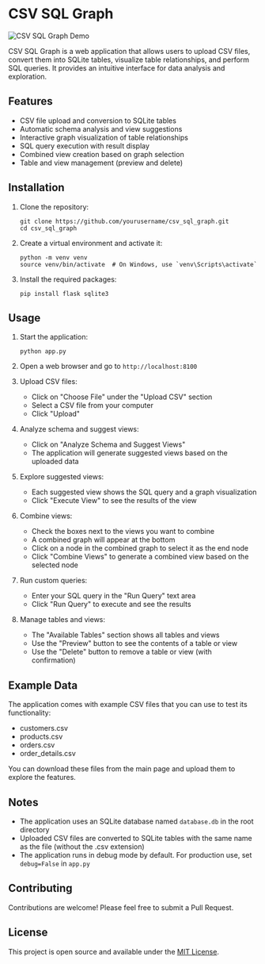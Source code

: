 # CSV SQL Graph

![CSV SQL Graph Demo](video.gif)

CSV SQL Graph is a web application that allows users to upload CSV files, convert them into SQLite tables, visualize table relationships, and perform SQL queries. It provides an intuitive interface for data analysis and exploration.

## Features

- CSV file upload and conversion to SQLite tables
- Automatic schema analysis and view suggestions
- Interactive graph visualization of table relationships
- SQL query execution with result display
- Combined view creation based on graph selection
- Table and view management (preview and delete)

## Installation

1. Clone the repository:
   ```
   git clone https://github.com/yourusername/csv_sql_graph.git
   cd csv_sql_graph
   ```

2. Create a virtual environment and activate it:
   ```
   python -m venv venv
   source venv/bin/activate  # On Windows, use `venv\Scripts\activate`
   ```

3. Install the required packages:
   ```
   pip install flask sqlite3
   ```

## Usage

1. Start the application:
   ```
   python app.py
   ```

2. Open a web browser and go to `http://localhost:8100`

3. Upload CSV files:
   - Click on "Choose File" under the "Upload CSV" section
   - Select a CSV file from your computer
   - Click "Upload"

4. Analyze schema and suggest views:
   - Click on "Analyze Schema and Suggest Views"
   - The application will generate suggested views based on the uploaded data

5. Explore suggested views:
   - Each suggested view shows the SQL query and a graph visualization
   - Click "Execute View" to see the results of the view

6. Combine views:
   - Check the boxes next to the views you want to combine
   - A combined graph will appear at the bottom
   - Click on a node in the combined graph to select it as the end node
   - Click "Combine Views" to generate a combined view based on the selected node

7. Run custom queries:
   - Enter your SQL query in the "Run Query" text area
   - Click "Run Query" to execute and see the results

8. Manage tables and views:
   - The "Available Tables" section shows all tables and views
   - Use the "Preview" button to see the contents of a table or view
   - Use the "Delete" button to remove a table or view (with confirmation)

## Example Data

The application comes with example CSV files that you can use to test its functionality:
- customers.csv
- products.csv
- orders.csv
- order_details.csv

You can download these files from the main page and upload them to explore the features.

## Notes

- The application uses an SQLite database named `database.db` in the root directory
- Uploaded CSV files are converted to SQLite tables with the same name as the file (without the .csv extension)
- The application runs in debug mode by default. For production use, set `debug=False` in `app.py`

## Contributing

Contributions are welcome! Please feel free to submit a Pull Request.

## License

This project is open source and available under the [MIT License](LICENSE).
